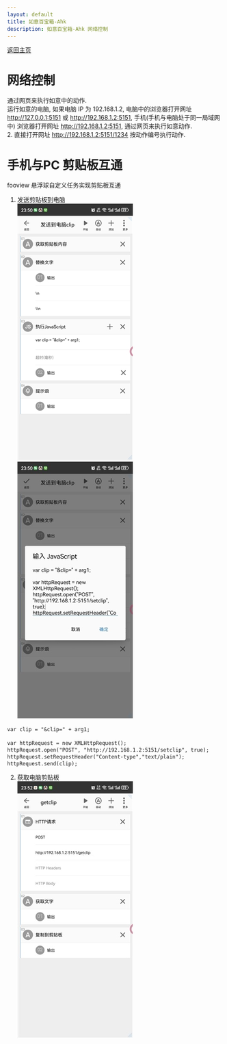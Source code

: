 ```yaml
---
layout: default
title: 如意百宝箱-Ahk
description: 如意百宝箱-Ahk 网络控制
---
```


[返回主页](index.md)

# [](#header-2) 网络控制
通过网页来执行如意中的动作.  
运行如意的电脑, 如果电脑 IP 为 192.168.1.2, 电脑中的浏览器打开网址 http://127.0.0.1:5151 或 http://192.168.1.2:5151, 手机(手机与电脑处于同一局域网中) 浏览器打开网址 http://192.168.1.2:5151, 通过网页来执行如意动作.  
2. 直接打开网址 http://192.168.1.2:5151/1234 按动作编号执行动作.  

# [](#header-2) 手机与PC 剪贴板互通
fooview 悬浮球自定义任务实现剪贴板互通

1. 发送剪贴板到电脑  
![Image text](../img/sendtopc.jpg)  
![Image text](../img/jscode.jpg)  

```Js
var clip = "&clip=" + arg1;

var httpRequest = new XMLHttpRequest();
httpRequest.open("POST", "http://192.168.1.2:5151/setclip", true);
httpRequest.setRequestHeader("Content-type","text/plain");
httpRequest.send(clip);
```

2. 获取电脑剪贴板  
![Image text](../img/getpc.jpg)  
